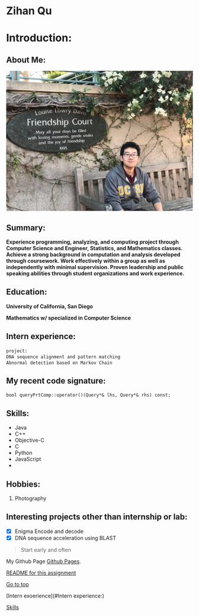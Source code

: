 # Zihan Qu

# Introduction:
## About Me:

![This is a image](IMG_1241.JPG)
## Summary:
**Experience programming, analyzing, and computing project through Computer Science and Engineer, Statistics, and Mathematics classes. 
Achieve a strong background in computation and analysis developed through coursework. Work effectively within a group as well as independently with minimal supervision. 
Proven leadership and public speaking abilities through student organizations and work experience.**

## Education:
**University of California, San Diego**

**Mathematics w/ specialized in Computer Science**

## Intern experience:

```
project:
DNA sequence alignment and pattern matching
Abnormal detection based on Markov Chain

```
## My recent code signature:
```
bool queryPrtComp::operator()(Query*& lhs, Query*& rhs) const;
```

## Skills:
- Java
- C++
- Objective-C
- C
- Python
- JavaScript
- 
## Hobbies:
1. Photography

## Interesting projects other than internship or lab:
- [x] Enigma Encode and decode
- [x] DNA sequence acceleration using BLAST 

> Start early and often

My Github Page [Github Pages](https://github.com/QzhStarkInternational).

[README for this assignment](README.md)


[Go to top](#Introduction:)

[Intern exoerience](#Intern experience:)

[Skills](#Skills:)

